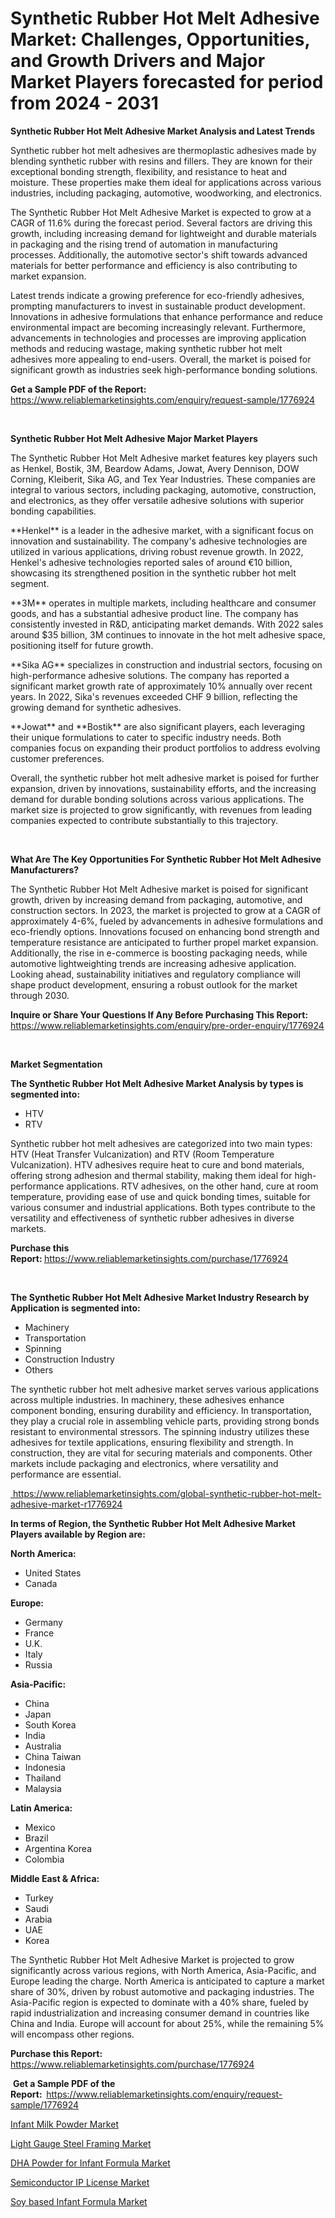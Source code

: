 <p><h1>Synthetic Rubber Hot Melt Adhesive Market: Challenges, Opportunities, and Growth Drivers and Major Market Players forecasted for period from 2024 - 2031</h1></p><p><strong>Synthetic Rubber Hot Melt Adhesive Market Analysis and Latest Trends</strong></p>
<p><p>Synthetic rubber hot melt adhesives are thermoplastic adhesives made by blending synthetic rubber with resins and fillers. They are known for their exceptional bonding strength, flexibility, and resistance to heat and moisture. These properties make them ideal for applications across various industries, including packaging, automotive, woodworking, and electronics.</p><p>The Synthetic Rubber Hot Melt Adhesive Market is expected to grow at a CAGR of 11.6% during the forecast period. Several factors are driving this growth, including increasing demand for lightweight and durable materials in packaging and the rising trend of automation in manufacturing processes. Additionally, the automotive sector's shift towards advanced materials for better performance and efficiency is also contributing to market expansion.</p><p>Latest trends indicate a growing preference for eco-friendly adhesives, prompting manufacturers to invest in sustainable product development. Innovations in adhesive formulations that enhance performance and reduce environmental impact are becoming increasingly relevant. Furthermore, advancements in technologies and processes are improving application methods and reducing wastage, making synthetic rubber hot melt adhesives more appealing to end-users. Overall, the market is poised for significant growth as industries seek high-performance bonding solutions.</p></p>
<p><strong>Get a Sample PDF of the Report:&nbsp;</strong> <a href="https://www.reliablemarketinsights.com/enquiry/request-sample/1776924?utm_campaign=1622&utm_medium=2&utm_source=Github&utm_content=ia&utm_term=13102024&utm_id=synthetic-rubber-hot-melt-adhesive">https://www.reliablemarketinsights.com/enquiry/request-sample/1776924</a></p>
<p>&nbsp;</p>
<p><strong>Synthetic Rubber Hot Melt Adhesive Major Market Players</strong></p>
<p><p>The Synthetic Rubber Hot Melt Adhesive market features key players such as Henkel, Bostik, 3M, Beardow Adams, Jowat, Avery Dennison, DOW Corning, Kleiberit, Sika AG, and Tex Year Industries. These companies are integral to various sectors, including packaging, automotive, construction, and electronics, as they offer versatile adhesive solutions with superior bonding capabilities.</p><p>**Henkel** is a leader in the adhesive market, with a significant focus on innovation and sustainability. The company's adhesive technologies are utilized in various applications, driving robust revenue growth. In 2022, Henkel's adhesive technologies reported sales of around €10 billion, showcasing its strengthened position in the synthetic rubber hot melt segment.</p><p>**3M** operates in multiple markets, including healthcare and consumer goods, and has a substantial adhesive product line. The company has consistently invested in R&D, anticipating market demands. With 2022 sales around $35 billion, 3M continues to innovate in the hot melt adhesive space, positioning itself for future growth.</p><p>**Sika AG** specializes in construction and industrial sectors, focusing on high-performance adhesive solutions. The company has reported a significant market growth rate of approximately 10% annually over recent years. In 2022, Sika's revenues exceeded CHF 9 billion, reflecting the growing demand for synthetic adhesives.</p><p>**Jowat** and **Bostik** are also significant players, each leveraging their unique formulations to cater to specific industry needs. Both companies focus on expanding their product portfolios to address evolving customer preferences.</p><p>Overall, the synthetic rubber hot melt adhesive market is poised for further expansion, driven by innovations, sustainability efforts, and the increasing demand for durable bonding solutions across various applications. The market size is projected to grow significantly, with revenues from leading companies expected to contribute substantially to this trajectory.</p></p>
<p>&nbsp;</p>
<p><strong>What Are The Key Opportunities For Synthetic Rubber Hot Melt Adhesive Manufacturers?</strong></p>
<p><p>The Synthetic Rubber Hot Melt Adhesive market is poised for significant growth, driven by increasing demand from packaging, automotive, and construction sectors. In 2023, the market is projected to grow at a CAGR of approximately 4-6%, fueled by advancements in adhesive formulations and eco-friendly options. Innovations focused on enhancing bond strength and temperature resistance are anticipated to further propel market expansion. Additionally, the rise in e-commerce is boosting packaging needs, while automotive lightweighting trends are increasing adhesive application. Looking ahead, sustainability initiatives and regulatory compliance will shape product development, ensuring a robust outlook for the market through 2030.</p></p>
<p><strong>Inquire or Share Your Questions If Any Before Purchasing This Report:</strong> <a href="https://www.reliablemarketinsights.com/enquiry/pre-order-enquiry/1776924?utm_campaign=1622&utm_medium=2&utm_source=Github&utm_content=ia&utm_term=13102024&utm_id=synthetic-rubber-hot-melt-adhesive">https://www.reliablemarketinsights.com/enquiry/pre-order-enquiry/1776924</a></p>
<p>&nbsp;</p>
<p><strong>Market Segmentation</strong></p>
<p><strong>The Synthetic Rubber Hot Melt Adhesive Market Analysis by types is segmented into:</strong></p>
<p><ul><li>HTV</li><li>RTV</li></ul></p>
<p><p>Synthetic rubber hot melt adhesives are categorized into two main types: HTV (Heat Transfer Vulcanization) and RTV (Room Temperature Vulcanization). HTV adhesives require heat to cure and bond materials, offering strong adhesion and thermal stability, making them ideal for high-performance applications. RTV adhesives, on the other hand, cure at room temperature, providing ease of use and quick bonding times, suitable for various consumer and industrial applications. Both types contribute to the versatility and effectiveness of synthetic rubber adhesives in diverse markets.</p></p>
<p><strong>Purchase this Report:&nbsp;</strong><a href="https://www.reliablemarketinsights.com/purchase/1776924?utm_campaign=1622&utm_medium=2&utm_source=Github&utm_content=ia&utm_term=13102024&utm_id=synthetic-rubber-hot-melt-adhesive">https://www.reliablemarketinsights.com/purchase/1776924</a></p>
<p>&nbsp;</p>
<p><strong>The Synthetic Rubber Hot Melt Adhesive Market Industry Research by Application is segmented into:</strong></p>
<p><ul><li>Machinery</li><li>Transportation</li><li>Spinning</li><li>Construction Industry</li><li>Others</li></ul></p>
<p><p>The synthetic rubber hot melt adhesive market serves various applications across multiple industries. In machinery, these adhesives enhance component bonding, ensuring durability and efficiency. In transportation, they play a crucial role in assembling vehicle parts, providing strong bonds resistant to environmental stressors. The spinning industry utilizes these adhesives for textile applications, ensuring flexibility and strength. In construction, they are vital for securing materials and components. Other markets include packaging and electronics, where versatility and performance are essential.</p></p>
<p><a href="https://www.reliablemarketinsights.com/global-synthetic-rubber-hot-melt-adhesive-market-r1776924?utm_campaign=1622&utm_medium=2&utm_source=Github&utm_content=ia&utm_term=13102024&utm_id=synthetic-rubber-hot-melt-adhesive">&nbsp;https://www.reliablemarketinsights.com/global-synthetic-rubber-hot-melt-adhesive-market-r1776924</a></p>
<p><strong>In terms of Region, the Synthetic Rubber Hot Melt Adhesive Market Players available by Region are:</strong></p>
<p>
    <p> <strong> North America: </strong>
        <ul>
            <li>United States</li>
            <li>Canada</li>
        </ul>
        </p> 
    <p> <strong> Europe: </strong>
        <ul>
            <li>Germany</li>
            <li>France</li>
            <li>U.K.</li>
            <li>Italy</li>
            <li>Russia</li>
        </ul>
        </p> 
    <p> <strong> Asia-Pacific: </strong>
        <ul>
            <li>China</li>
            <li>Japan</li>
            <li>South Korea</li>
            <li>India</li>
            <li>Australia</li>
            <li>China Taiwan</li>
            <li>Indonesia</li>
            <li>Thailand</li>
            <li>Malaysia</li>
        </ul>
        </p> 
    <p> <strong> Latin America: </strong>
        <ul>
            <li>Mexico</li>
            <li>Brazil</li>
            <li>Argentina Korea</li>
            <li>Colombia</li>
        </ul>
        </p> 
    <p> <strong> Middle East & Africa: </strong>
        <ul>
            <li>Turkey</li>
            <li>Saudi</li>
            <li>Arabia</li>
            <li>UAE</li>
            <li>Korea</li>
        </ul>
    </p>
    </p>
<p><p>The Synthetic Rubber Hot Melt Adhesive Market is projected to grow significantly across various regions, with North America, Asia-Pacific, and Europe leading the charge. North America is anticipated to capture a market share of 30%, driven by robust automotive and packaging industries. The Asia-Pacific region is expected to dominate with a 40% share, fueled by rapid industrialization and increasing consumer demand in countries like China and India. Europe will account for about 25%, while the remaining 5% will encompass other regions.</p></p>
<p><strong>Purchase this Report: </strong><a href="https://www.reliablemarketinsights.com/purchase/1776924?utm_campaign=1622&utm_medium=2&utm_source=Github&utm_content=ia&utm_term=13102024&utm_id=synthetic-rubber-hot-melt-adhesive">https://www.reliablemarketinsights.com/purchase/1776924</a></p>
<p>&nbsp;<strong>Get a Sample PDF of the Report:&nbsp;&nbsp;</strong><a href="https://www.reliablemarketinsights.com/enquiry/request-sample/1776924?utm_campaign=1622&utm_medium=2&utm_source=Github&utm_content=ia&utm_term=13102024&utm_id=synthetic-rubber-hot-melt-adhesive">https://www.reliablemarketinsights.com/enquiry/request-sample/1776924</a></p>
<p><strong></strong></p>
<p><p><a href="https://www.linkedin.com/pulse/infant-milk-powder-market-indicators-size-regional-breakdown-ck6ve?utm_campaign=1622&utm_medium=2&utm_source=Github&utm_content=ia&utm_term=13102024&utm_id=synthetic-rubber-hot-melt-adhesive">Infant Milk Powder Market</a></p><p><a href="https://issuu.com/reportprime-2/docs/light-gauge-steel-framing-market-si_fb70124e4ec61c?utm_campaign=1622&utm_medium=2&utm_source=Github&utm_content=ia&utm_term=13102024&utm_id=synthetic-rubber-hot-melt-adhesive">Light Gauge Steel Framing Market</a></p><p><a href="https://www.linkedin.com/pulse/dha-powder-infant-formula-market-global-insights-sales-uyrhe?utm_campaign=1622&utm_medium=2&utm_source=Github&utm_content=ia&utm_term=13102024&utm_id=synthetic-rubber-hot-melt-adhesive">DHA Powder for Infant Formula Market</a></p><p><a href="https://github.com/JosephineMcguire65/Market-Research-Report-List-1/blob/main/semiconductor-ip-license-market.md?utm_campaign=1622&utm_medium=2&utm_source=Github&utm_content=ia&utm_term=13102024&utm_id=synthetic-rubber-hot-melt-adhesive">Semiconductor IP License Market</a></p><p><a href="https://www.linkedin.com/pulse/soy-based-infant-formula-market2024-2031-industry-insights-nu4se?utm_campaign=1622&utm_medium=2&utm_source=Github&utm_content=ia&utm_term=13102024&utm_id=synthetic-rubber-hot-melt-adhesive">Soy based Infant Formula Market</a></p></p>